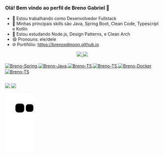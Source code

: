 ### Olá! Bem vindo ao perfil de Breno Gabriel 👋

- 🔭 Estou trabalhando como Desenvolvedor Fullstack
- 🧠 Minhas principais skills são Java, Spring Boot, Clean Code, Typescript e Kotlin
- 🌱 Estou estudando Node.js, Design Patterns, e Clean Arch
- 😄 Pronouns: ele/dele
- 🌐 Portifólio: https://brenoxdmoon.github.io


<div align="center">
  <a href="https://github.com/BrenoXDMoon">
  <img height="180em" src="https://github-readme-stats.vercel.app/api?username=BrenoXDMoon&show_icons=true&theme=dark&include_all_commits=true&count_private=true"/>
  <img height="180em" src="https://github-readme-stats.vercel.app/api/top-langs/?username=BrenoXDMoon&layout=compact&langs_count=7&theme=dark"/>
</div>

  <div style="display: inline_block"><br>
    <img align="center" alt="Breno-Spring" height="30" width="40" src="https://cdn.jsdelivr.net/gh/devicons/devicon/icons/spring/spring-original.svg" />
    <img align="center" alt="Breno-Java" height="30" width="40" src="https://cdn.jsdelivr.net/gh/devicons/devicon/icons/java/java-original.svg" />
    <img align="center" alt="Breno-TS" height="30" width="40" src="https://cdn.jsdelivr.net/gh/devicons/devicon@latest/icons/typescript/typescript-original.svg" />
    <img align="center" alt="Breno-TS" height="30" width="40" src="https://cdn.jsdelivr.net/gh/devicons/devicon@latest/icons/nodejs/nodejs-line-wordmark.svg" />
    <img align="center" alt="Breno-Docker" height="30" width="40" src="https://cdn.jsdelivr.net/gh/devicons/devicon/icons/docker/docker-original.svg" />
    <img align="center" alt="Breno-TS" height="30" width="40" src="https://cdn.jsdelivr.net/gh/devicons/devicon@latest/icons/hibernate/hibernate-original-wordmark.svg" />
  </div>
  
  ##
  
  
  <div> 
  
  <a href = "mailto:brenogabriel19@gmail.com"><img src="https://img.shields.io/badge/Gmail-D14836?style=for-the-badge&logo=gmail&logoColor=white" target="_blank"></a>
  <a href="https://www.linkedin.com/in/breno-gabriel-rodrigues-da-silva-2820b6161/" target="_blank"><img src="https://img.shields.io/badge/-LinkedIn-%230077B5?style=for-the-badge&logo=linkedin&logoColor=white" target="_blank"></a> 
 
  ![Snake animation](https://github.com/BrenoXDMoon/BrenoXDMoon/blob/output/github-contribution-grid-snake.svg)
 
</div>
